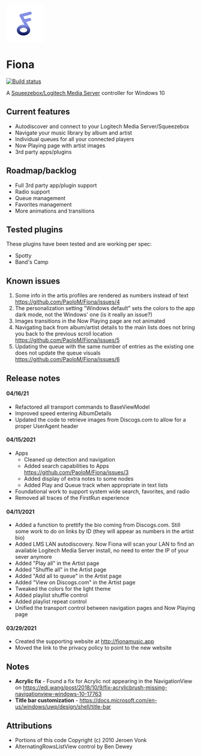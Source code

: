![logo](https://github.com/PaoloM/Fiona/blob/main/Original%20assets/Fiona%20logo%20-%20small.png)

# Fiona

[![Build status](https://build.appcenter.ms/v0.1/apps/d7f40dde-1410-4946-82eb-9b5c207f84a0/branches/main/badge)](https://appcenter.ms)
 
A [Squeezebox/Logitech Media Server](https://www.mysqueezebox.com/download) controller for Windows 10

## Current features

* Autodiscover and connect to your Logitech Media Server/Squeezebox
* Navigate your music library by album and artist
* Individual queues for all your connected players
* Now Playing page with artist images
* 3rd party apps/plugins 

## Roadmap/backlog

* Full 3rd party app/plugin support
* Radio support
* Queue management
* Favorites management
* More animations and transitions

## Tested plugins

These plugins have been tested and are working per spec:

* Spotty
* Band's Camp

## Known issues

1. Some info in the artis profiles are rendered as numbers instead of text https://github.com/PaoloM/Fiona/issues/4
1. The personalization setting "Windows default" sets the colors to the app dark mode, not the Windows' one (is it really an issue?)
1. Images transitions in the Now Playing page are not animated
1. Navigating back from album/artist details to the main lists does not bring you back to the previous scroll location https://github.com/PaoloM/Fiona/issues/5
1. Updating the queue with the same number of entries as the existing one does not update the queue visuals https://github.com/PaoloM/Fiona/issues/6

## Release notes

#### 04/16/21

* Refactored all transport commands to BaseViewModel
* Improved speed entering AlbumDetails
* Updated the code to retrieve images from Discogs.com to allow for a proper UserAgent header

#### 04/15/2021

* Apps
	* Cleaned up detection and navigation
	* Added search capabilities to Apps https://github.com/PaoloM/Fiona/issues/3
	* Added display of extra notes to some nodes
	* Added Play and Queue track when appropriate in text lists
* Foundational work to support system wide search, favorites, and radio
* Removed all traces of the FirstRun experience

#### 04/11/2021

* Added a function to prettify the bio coming from Discogs.com. Still some work to do on links by ID (they will appear as numbers in the artist bio)
* Added LMS LAN autodiscovery. Now Fiona will scan your LAN to find an available Logitech Media Server install, no need to enter the IP of your sever anymore
* Added "Play all" in the Artist page
* Added "Shuffle all" in the Artist page
* Added "Add all to queue" in the Artist page
* Added "View on Discogs.com" in the Artist page
* Tweaked the colors for the light theme
* Added playlist shuffle control
* Added playlist repeat control
* Unified the transport control between navigation pages and Now Playing page

#### 03/29/2021

* Created the supporting website at http://fionamusic.app
* Moved the link to the privacy policy to point to the new website

## Notes

* __Acrylic fix__ - Found a fix for Acrylic not appearing in the NavigationView on https://edi.wang/post/2018/10/9/fix-acrylicbrush-missing-navigationview-windows-10-17763 
* __Title bar customization__ - https://docs.microsoft.com/en-us/windows/uwp/design/shell/title-bar

## Attributions

* Portions of this code Copyright (c) 2010 Jeroen Vonk
* AlternatingRowsListView control by Ben Dewey
